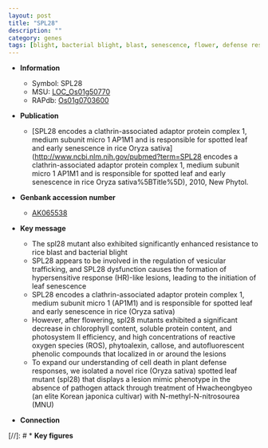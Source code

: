 ```yaml
---
layout: post
title: "SPL28"
description: ""
category: genes
tags: [blight, bacterial blight, blast, senescence, flower, defense response, cell death, defense, leaf]
---
```


* **Information**  
    + Symbol: SPL28  
    + MSU: [LOC_Os01g50770](http://rice.plantbiology.msu.edu/cgi-bin/ORF_infopage.cgi?orf=LOC_Os01g50770)  
    + RAPdb: [Os01g0703600](http://rapdb.dna.affrc.go.jp/viewer/gbrowse_details/irgsp1?name=Os01g0703600)  

* **Publication**  
    + [SPL28 encodes a clathrin-associated adaptor protein complex 1, medium subunit micro 1 AP1M1 and is responsible for spotted leaf and early senescence in rice Oryza sativa](http://www.ncbi.nlm.nih.gov/pubmed?term=SPL28 encodes a clathrin-associated adaptor protein complex 1, medium subunit micro 1 AP1M1 and is responsible for spotted leaf and early senescence in rice Oryza sativa%5BTitle%5D), 2010, New Phytol.

* **Genbank accession number**  
    + [AK065538](http://www.ncbi.nlm.nih.gov/nuccore/AK065538)

* **Key message**  
    + The spl28 mutant also exhibited significantly enhanced resistance to rice blast and bacterial blight
    + SPL28 appears to be involved in the regulation of vesicular trafficking, and SPL28 dysfunction causes the formation of hypersensitive response (HR)-like lesions, leading to the initiation of leaf senescence
    + SPL28 encodes a clathrin-associated adaptor protein complex 1, medium subunit micro 1 (AP1M1) and is responsible for spotted leaf and early senescence in rice (Oryza sativa)
    + However, after flowering, spl28 mutants exhibited a significant decrease in chlorophyll content, soluble protein content, and photosystem II efficiency, and high concentrations of reactive oxygen species (ROS), phytoalexin, callose, and autofluorescent phenolic compounds that localized in or around the lesions
    + To expand our understanding of cell death in plant defense responses, we isolated a novel rice (Oryza sativa) spotted leaf mutant (spl28) that displays a lesion mimic phenotype in the absence of pathogen attack through treatment of Hwacheongbyeo (an elite Korean japonica cultivar) with N-methyl-N-nitrosourea (MNU)

* **Connection**  

[//]: # * **Key figures**  


